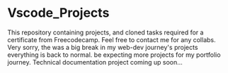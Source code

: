 # Vscode_Projects
This repository containing projects, and cloned tasks required for a certificate from Freecodecamp.
Feel free to contact me for any collabs.
Very sorry, the was a big break in my  web-dev journey's projects everything is back to normal. be expecting more projects for my portfolio journey.
Technical documentation project coming up soon...
